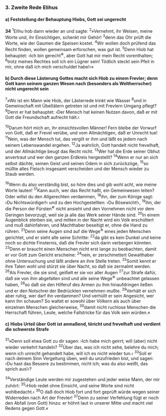 ### 3. Zweite Rede Elihus

#### a) Feststellung der Behauptung Hiobs, Gott sei ungerecht

__34__
<sup>1</sup>Elihu hob dann wieder an und sagte:
<sup>2</sup>»Vernehmt, ihr Weisen, meine Worte und, ihr Einsichtigen, schenkt mir Gehör!
<sup>3</sup>denn das Ohr prüft die Worte, wie der Gaumen die Speisen kostet.
<sup>4</sup>Wir wollen doch prüfend das Recht finden, wollen gemeinsam erforschen, was gut ist.
<sup>5</sup>Denn Hiob hat behauptet: ›Ich bin gerecht<sup title="oder: im Recht">&#x2732;</sup>, aber Gott hat mir mein Recht vorenthalten;
<sup>6</sup>trotz meines Rechtes soll ich ein Lügner sein! Tödlich steckt sein Pfeil in mir, ohne daß ich mich verschuldet habe!‹«

#### b) Durch diese Lästerung Gottes macht sich Hiob zu einem Frevler; denn Gott kann seinem ganzen Wesen nach (besonders als Weltherrscher) nicht ungerecht sein

<sup>7</sup>»Wo ist ein Mann wie Hiob, der Lästerrede trinkt wie Wasser
<sup>8</sup>und in Gemeinschaft mit Übeltätern getreten ist und mit Frevlern Umgang pflegt?
<sup>9</sup>Denn er hat behauptet: ›Der Mensch hat keinen Nutzen davon, daß er mit Gott die Freundschaft aufrecht hält.‹

<sup>10</sup>Darum hört mich an, ihr einsichtsvollen Männer! Fern bleibe der Vorwurf von Gott, daß er Frevel verübe, und vom Allmächtigen, daß er Unrecht tue!
<sup>11</sup>Nein, was der Mensch tut, das vergilt er ihm und läßt es jedem nach seinem Lebenswandel ergehen.
<sup>12</sup>Ja wahrlich, Gott handelt nicht frevelhaft, und der Allmächtige beugt das Recht nicht.
<sup>13</sup>Wer hat die Erde seiner Obhut anvertraut und wer den ganzen Erdkreis hergestellt?
<sup>14</sup>Wenn er nur an sich selbst dächte, seinen Geist und seinen Odem in sich zurückzöge,
<sup>15</sup>so müßte alles Fleisch insgesamt verscheiden und der Mensch wieder zu Staub werden.

<sup>16</sup>Wenn du also verständig bist, so höre dies und gib wohl acht, wie meine Worte lauten!
<sup>17</sup>Kann auch, wer das Recht haßt, ein Gemeinwesen leiten? Oder willst du den Allgerechten verdammen,
<sup>18</sup>ihn, der zum Könige sagt: ›Du Nichtswürdiger!‹ und zu den Hochgestellten: ›Du Bösewicht!‹,
<sup>19</sup>ihn, der die Person der Fürsten<sup title="oder: Großen">&#x2732;</sup> nicht ansieht und den Vornehmen nicht vor dem Geringen bevorzugt, weil sie ja alle das Werk seiner Hände sind.
<sup>20</sup>In einem Augenblick sterben sie, und mitten in der Nacht wird ein Volk erschüttert und muß dahinfahren, und Machthaber beseitigt er, ohne die Hand zu rühren.
<sup>21</sup>Denn seine Augen sind auf die Wege<sup title="= den Wandel">&#x2732;</sup> eines jeden Menschen gerichtet, und er sieht alle seine Schritte:
<sup>22</sup>da gibt es kein Dunkel und keine noch so dichte Finsternis, daß die Frevler sich darin verbergen könnten.
<sup>23</sup>Denn er braucht einen Menschen nicht erst lange zu beobachten, damit er vor Gott zum Gericht erscheine:
<sup>24</sup>nein, er zerschmettert Gewalthaber ohne Untersuchung und läßt andere an ihre Stelle treten.
<sup>25</sup>Somit kennt er ihre Taten wohl und stürzt sie über Nacht, so daß sie zermalmt werden.
<sup>26</sup>Als Frevler, die sie sind, geißelt er sie vor aller Augen
<sup>27</sup>zur Strafe dafür, daß sie von ihm abgefallen sind und alle seine Wege<sup title="= sein ganzes Walten">&#x2732;</sup> unbeachtet gelassen haben,
<sup>28</sup>so daß sie den Hilferuf des Armen zu ihm hinaufdringen ließen und er den Notschrei der Bedrückten vernehmen mußte.
<sup>29</sup>Verhält er sich aber ruhig, wer darf ihn verdammen? Und verhüllt er sein Angesicht, wer kann ihn schauen? So waltet er sowohl über Völkern als auch über einzelnen Menschen gleicherweise,
<sup>30</sup>damit nicht ruchlose Menschen die Herrschaft führen, Leute, welche Fallstricke für das Volk sein würden.«

#### c) Hiobs Urteil über Gott ist anmaßend, töricht und frevelhaft und verdient die schwerste Strafe

<sup>31</sup>»Denn soll etwa Gott zu dir sagen: ›Ich habe mich geirrt; will (aber) nicht wieder verkehrt handeln?
<sup>32</sup>Über das, was ich nicht sehe, belehre du mich; wenn ich unrecht gehandelt habe, will ich es nicht wieder tun.‹
<sup>33</sup>Soll er nach deinem Sinn Vergeltung üben, weil du unzufrieden bist, und sagen: ›Du hast das Bessere zu bestimmen, nicht ich; was du also weißt, das sprich aus!‹?

<sup>34</sup>Verständige Leute werden mir zugestehen und jeder weise Mann, der mir zuhört:
<sup>35</sup>›Hiob redet ohne Einsicht, und seine Worte sind nicht wohlbedacht.‹
<sup>36</sup>O daß doch Hiob fort und fort geprüft würde wegen seiner Widerreden nach Art der Frevler!
<sup>37</sup>Denn zu seiner Verfehlung fügt er noch den Abfall (von Gott) hinzu: er höhnt laut in unserer Mitte und macht viel Redens gegen Gott.«
